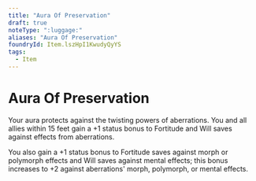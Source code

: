 ```yaml
---
title: "Aura Of Preservation"
draft: true
noteType: ":luggage:"
aliases: "Aura Of Preservation"
foundryId: Item.lszHpI1KwudyQyYS
tags:
  - Item
---
```


# Aura Of Preservation

Your aura protects against the twisting powers of aberrations. You and all allies within 15 feet gain a +1 status bonus to Fortitude and Will saves against effects from aberrations.

You also gain a +1 status bonus to Fortitude saves against morph or polymorph effects and Will saves against mental effects; this bonus increases to +2 against aberrations' morph, polymorph, or mental effects.


